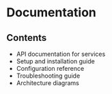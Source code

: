 # Documentation

## Contents

- API documentation for services
- Setup and installation guide
- Configuration reference
- Troubleshooting guide
- Architecture diagrams